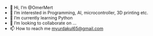 - 👋 Hi, I’m @OmerMert
- 👀 I’m interested in Programming, AI, microcontroller, 3D printing etc.
- 🌱 I’m currently learning Python
- 💞️ I’m looking to collaborate on ...
- 📫 How to reach me myurdakul65@gmail.com

<!---
OmerMert/OmerMert is a ✨ special ✨ repository because its `README.md` (this file) appears on your GitHub profile.
You can click the Preview link to take a look at your changes.
--->
